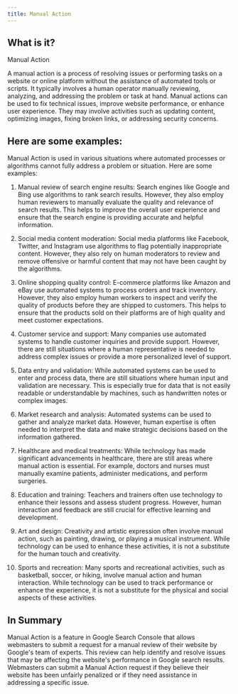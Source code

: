 ```yaml
---
title: Manual Action
---
```




## What is it?

Manual Action

A manual action is a process of resolving issues or performing tasks on a website or online platform without the assistance of automated tools or scripts. It typically involves a human operator manually reviewing, analyzing, and addressing the problem or task at hand. Manual actions can be used to fix technical issues, improve website performance, or enhance user experience. They may involve activities such as updating content, optimizing images, fixing broken links, or addressing security concerns.

## Here are some examples:

Manual Action is used in various situations where automated processes or algorithms cannot fully address a problem or situation. Here are some examples:

1. Manual review of search engine results: Search engines like Google and Bing use algorithms to rank search results. However, they also employ human reviewers to manually evaluate the quality and relevance of search results. This helps to improve the overall user experience and ensure that the search engine is providing accurate and helpful information.

2. Social media content moderation: Social media platforms like Facebook, Twitter, and Instagram use algorithms to flag potentially inappropriate content. However, they also rely on human moderators to review and remove offensive or harmful content that may not have been caught by the algorithms.

3. Online shopping quality control: E-commerce platforms like Amazon and eBay use automated systems to process orders and track inventory. However, they also employ human workers to inspect and verify the quality of products before they are shipped to customers. This helps to ensure that the products sold on their platforms are of high quality and meet customer expectations.

4. Customer service and support: Many companies use automated systems to handle customer inquiries and provide support. However, there are still situations where a human representative is needed to address complex issues or provide a more personalized level of support.

5. Data entry and validation: While automated systems can be used to enter and process data, there are still situations where human input and validation are necessary. This is especially true for data that is not easily readable or understandable by machines, such as handwritten notes or complex images.

6. Market research and analysis: Automated systems can be used to gather and analyze market data. However, human expertise is often needed to interpret the data and make strategic decisions based on the information gathered.

7. Healthcare and medical treatments: While technology has made significant advancements in healthcare, there are still areas where manual action is essential. For example, doctors and nurses must manually examine patients, administer medications, and perform surgeries.

8. Education and training: Teachers and trainers often use technology to enhance their lessons and assess student progress. However, human interaction and feedback are still crucial for effective learning and development.

9. Art and design: Creativity and artistic expression often involve manual action, such as painting, drawing, or playing a musical instrument. While technology can be used to enhance these activities, it is not a substitute for the human touch and creativity.

10. Sports and recreation: Many sports and recreational activities, such as basketball, soccer, or hiking, involve manual action and human interaction. While technology can be used to track performance or enhance the experience, it is not a substitute for the physical and social aspects of these activities.

## In Summary

Manual Action is a feature in Google Search Console that allows webmasters to submit a request for a manual review of their website by Google's team of experts. This review can help identify and resolve issues that may be affecting the website's performance in Google search results. Webmasters can submit a Manual Action request if they believe their website has been unfairly penalized or if they need assistance in addressing a specific issue.